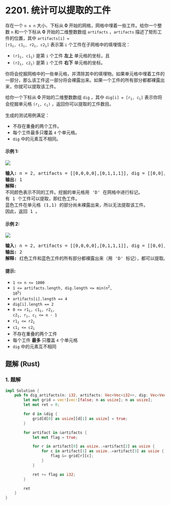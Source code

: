 # 2201. 统计可以提取的工件
存在一个 `n x n` 大小、下标从 **0** 开始的网格，网格中埋着一些工件。给你一个整数 `n` 和一个下标从 **0** 开始的二维整数数组 `artifacts` ，`artifacts` 描述了矩形工件的位置，其中 <code>artifacts[i] = [r1<sub>i</sub>, c1<sub>i</sub>, r2<sub>i</sub>, c2<sub>i</sub>]</code> 表示第 `i` 个工件在子网格中的填埋情况：

* <code>(r1<sub>i</sub>, c1<sub>i</sub>)</code> 是第 `i` 个工件 **左上** 单元格的坐标，且
* <code>(r2<sub>i</sub>, c2<sub>i</sub>)</code> 是第 `i` 个工件 **右下** 单元格的坐标。

你将会挖掘网格中的一些单元格，并清除其中的填埋物。如果单元格中埋着工件的一部分，那么该工件这一部分将会裸露出来。如果一个工件的所有部分都都裸露出来，你就可以提取该工件。

给你一个下标从 **0** 开始的二维整数数组 `dig` ，其中 <code>dig[i] = [r<sub>i</sub>, c<sub>i</sub>]</code> 表示你将会挖掘单元格 <code>(r<sub>i</sub>, c<sub>i</sub>)</code> ，返回你可以提取的工件数目。

生成的测试用例满足：

* 不存在重叠的两个工件。
* 每个工件最多只覆盖 `4` 个单元格。
* `dig` 中的元素互不相同。

#### 示例 1:
![](https://assets.leetcode.com/uploads/2019/09/16/untitled-diagram.jpg)
<pre>
<strong>输入:</strong> n = 2, artifacts = [[0,0,0,0],[0,1,1,1]], dig = [[0,0],[0,1]]
<strong>输出:</strong> 1
<strong>解释:</strong>
不同颜色表示不同的工件。挖掘的单元格用 'D' 在网格中进行标记。
有 1 个工件可以提取，即红色工件。
蓝色工件在单元格 (1,1) 的部分尚未裸露出来，所以无法提取该工件。
因此，返回 1 。
</pre>

#### 示例 2:
![](https://assets.leetcode.com/uploads/2019/09/16/untitled-diagram-1.jpg)
<pre>
<strong>输入:</strong> n = 2, artifacts = [[0,0,0,0],[0,1,1,1]], dig = [[0,0],[0,1],[1,1]]
<strong>输出:</strong> 2
<strong>解释:</strong> 红色工件和蓝色工件的所有部分都裸露出来（用 'D' 标记），都可以提取。因此，返回 2 。
</pre>

#### 提示:
* `1 <= n <= 1000`
* <code>1 <= artifacts.length, dig.length <= min(n<sup>2</sup>, 10<sup>5</sup>)</code>
* `artifacts[i].length == 4`
* `dig[i].length == 2`
* <code>0 <= r1<sub>i</sub>, c1<sub>i</sub>, r2<sub>i</sub>, c2<sub>i</sub>, r<sub>i</sub>, c<sub>i</sub> <= n - 1</code>
* <code>r1<sub>i</sub> <= r2<sub>i</sub></code>
* <code>c1<sub>i</sub> <= c2<sub>i</sub></code>
* 不存在重叠的两个工件
* 每个工件 **最多** 只覆盖 `4` 个单元格
* `dig` 中的元素互不相同

## 题解 (Rust)

### 1. 题解
```Rust
impl Solution {
    pub fn dig_artifacts(n: i32, artifacts: Vec<Vec<i32>>, dig: Vec<Vec<i32>>) -> i32 {
        let mut grid = vec![vec![false; n as usize]; n as usize];
        let mut ret = 0;

        for d in &dig {
            grid[d[0] as usize][d[1] as usize] = true;
        }

        for artifact in &artifacts {
            let mut flag = true;

            for r in artifact[0] as usize..=artifact[2] as usize {
                for c in artifact[1] as usize..=artifact[3] as usize {
                    flag &= grid[r][c];
                }
            }

            ret += flag as i32;
        }

        ret
    }
}
```
